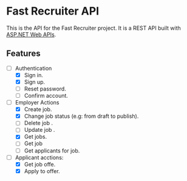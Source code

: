 # Fast Recruiter API

This is the API for the Fast Recruiter project. It is a REST API built with [ASP.NET Web APIs](https://dotnet.microsoft.com/en-us/apps/aspnet/apis).


## Features
- [ ] Authentication
    - [x] Sign in.
    - [x] Sign up.
	- [ ] Reset password.
	- [ ] Confirm account.

- [ ] Employer Actions
    - [x] Create job.
    - [x] Change job status (e.g: from draft to publish).
    - [ ] Delete job .
    - [ ] Update job .
    - [x] Get jobs.
	- [ ] Get job
    - [ ] Get applicants for job.

 - [ ] Applicant acctions:
    - [x] Get job offe.
	- [x] Apply to offer.
